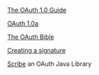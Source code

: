 [The OAuth 1.0 Guide](http://hueniverse.com/oauth/guide)

[OAuth 1.0a](https://dev.fitbit.com/docs/oauth1)

[The OAuth Bible](http://oauthbible.com)

[Creating a signature](https://dev.twitter.com/oauth/overview/creating-signatures)

[Scribe](https://github.com/fernandezpablo85/scribe-java) an OAuth Java Library
